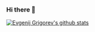 ### Hi there 👋

<!--
**Evgengrmit/Evgengrmit** is a ✨ _special_ ✨ repository because its `README.md` (this file) appears on your GitHub profile.

Here are some ideas to get you started:

- 🔭 I’m currently working on ...
- 🌱 I’m currently learning ...
- 👯 I’m looking to collaborate on ...
- 🤔 I’m looking for help with ...
- 💬 Ask me about ...
- 📫 How to reach me: ...
- 😄 Pronouns: ...
- ⚡ Fun fact: ...
-->
[![Evgenij Grigorev's github stats](https://github-readme-stats.vercel.app/api?username=anuraghazra)](https://github.com/anuraghazra/github-readme-stats)
